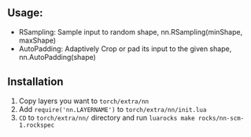 
## Usage:

- RSampling: Sample input to random shape, nn.RSampling(minShape, maxShape)
- AutoPadding: Adaptively Crop or pad its input to the given shape, nn.AutoPadding(shape)

## Installation

1. Copy layers you want to `torch/extra/nn`
2. Add `require('nn.LAYERNAME')` to `torch/extra/nn/init.lua`
3. `CD` to `torch/extra/nn/` directory and run `luarocks make rocks/nn-scm-1.rockspec`
